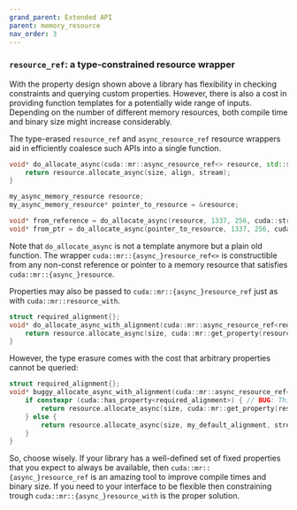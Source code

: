 ```yaml
---
grand_parent: Extended API
parent: memory_resource
nav_order: 3
---
```


### `resource_ref`: a type-constrained resource wrapper

With the property design shown above a library has flexibility in checking constraints and querying custom properties. However, there is also a cost in providing function templates for a potentially wide range of inputs. Depending on the number of different memory resources, both compile time and binary size might increase considerably.

The type-erased `resource_ref` and `async_resource_ref` resource wrappers aid in efficiently coalesce such APIs into a single function.

```c++
void* do_allocate_async(cuda::mr::async_resource_ref<> resource, std::size_t size, std::size_t align, cuda::stream_ref stream) {
    return resource.allocate_async(size, align, stream);
}

my_async_memory_resource resource;
my_async_memory_resource* pointer_to_resource = &resource;

void* from_reference = do_allocate_async(resource, 1337, 256, cuda::stream_ref{});
void* from_ptr = do_allocate_async(pointer_to_resource, 1337, 256, cuda::stream_ref{});
```

Note that `do_allocate_async` is not a template anymore but a plain old function. The wrapper `cuda::mr::{async_}resource_ref<>` is constructible from any non-const reference or pointer to a memory resource that satisfies `cuda::mr::{async_}resource`.

Properties may also be passed to `cuda::mr::{async_}resource_ref` just as with `cuda::mr::resource_with`.

```c++
struct required_alignment{};
void* do_allocate_async_with_alignment(cuda::mr::async_resource_ref<required_alignment> resource, std::size_t size, cuda::stream_ref stream) {
    return resource.allocate_async(size, cuda::mr::get_property(resource, required_alignment), stream);
}
```

However, the type erasure comes with the cost that arbitrary properties cannot be queried:

```c++
struct required_alignment{};
void* buggy_allocate_async_with_alignment(cuda::mr::async_resource_ref<> resource, std::size_t size, cuda::stream_ref stream) {
    if constexpr (cuda::has_property<required_alignment>) { // BUG: This will always be false
        return resource.allocate_async(size, cuda::mr::get_property(resource, required_alignment), stream);
    } else {
        return resource.allocate_async(size, my_default_alignment, stream);
    }
}
```

So, choose wisely. If your library has a well-defined set of fixed properties that you expect to always be available, then `cuda::mr::{async_}resource_ref` is an amazing tool to improve compile times and binary size. If you need to your interface to be flexible then constraining trough `cuda::mr::{async_}resource_with` is the proper solution.
